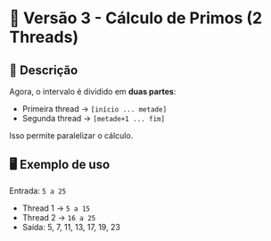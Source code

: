 # 📘 Versão 3 - Cálculo de Primos (2 Threads)

## 📌 Descrição
Agora, o intervalo é dividido em **duas partes**:  
- Primeira thread → `[início ... metade]`  
- Segunda thread → `[metade+1 ... fim]`

Isso permite paralelizar o cálculo.

## 🖥️ Exemplo de uso
Entrada: `5 a 25`  
- Thread 1 → `5 a 15`  
- Thread 2 → `16 a 25`
- Saída: 5, 7, 11, 13, 17, 19, 23
